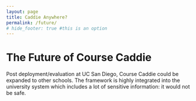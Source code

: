 ```yaml
---
layout: page
title: Caddie Anywhere?
permalink: /future/
# hide_footer: true #this is an option
---
```

# The Future of Course Caddie

Post deployment/evaluation at UC San Diego, Course Caddie could be expanded to other schools. The framework is highly integrated into the university system which includes a lot of sensitive information: it would not be safe. 